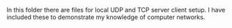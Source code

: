 In this folder there are files for local UDP and TCP server client setup.
I have included these to demonstrate my knowledge of computer networks.
